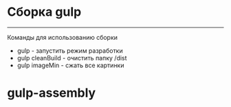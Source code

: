 # Сборка gulp
----
Команды для использованию сборки
  - gulp - запустить режим разработки
  - gulp cleanBuild - очистить папку /dist
  - gulp imageMin - сжать все картинки
# gulp-assembly